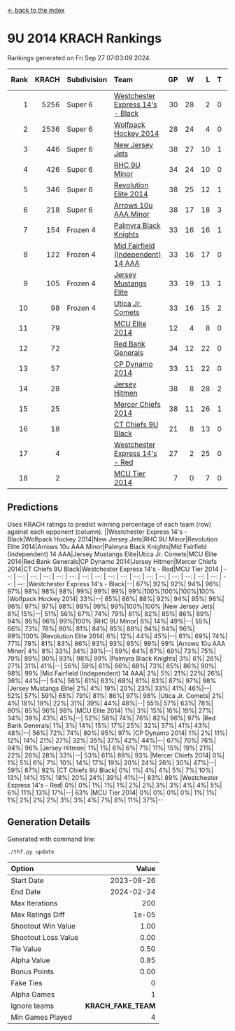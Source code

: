 [<- back to the index](readme.md)
# 9U 2014 KRACH Rankings
Rankings generated on Fri Sep 27 07:03:09 2024.

Rank|KRACH|Subdivision|Team|GP|W|L|T|OTW|OTL|SoS|Exp Wins|Win Diff
---:|---:|:---|:---|---:|---:|---:|---:|---:|---:|---:|---:|---:
1|5256|Super 6|[Westchester Express 14's - Black](https://gamesheetstats.com/seasons/3664/teams/140873/schedule)|30|28|2|0|2|0|479|28.8|-0.0
2|2536|Super 6|[Wolfpack Hockey 2014](https://gamesheetstats.com/seasons/3664/teams/140871/schedule)|28|24|4|0|0|1|865|24.8|-0.0
3|446|Super 6|[New Jersey Jets](https://gamesheetstats.com/seasons/3664/teams/140881/schedule)|38|27|10|1|3|0|524|28.4|0.0
4|426|Super 6|[RHC 9U Minor](https://gamesheetstats.com/seasons/3664/teams/140876/schedule)|34|24|10|0|1|0|725|24.9|0.0
5|346|Super 6|[Revolution Elite 2014](https://gamesheetstats.com/seasons/3664/teams/140880/schedule)|38|25|12|1|2|1|346|26.4|0.0
6|218|Super 6|[Arrows 10u AAA Minor](https://gamesheetstats.com/seasons/3664/teams/140872/schedule)|38|17|18|3|0|2|835|19.4|0.0
7|154|Frozen 4|[Palmyra Black Knights](https://gamesheetstats.com/seasons/3664/teams/140875/schedule)|33|16|16|1|1|1|606|17.4|0.0
8|122|Frozen 4|[Mid Fairfield (Independent) 14 AAA](https://gamesheetstats.com/seasons/3664/teams/140878/schedule)|33|16|17|0|1|0|614|16.9|0.0
9|105|Frozen 4|[Jersey Mustangs Elite](https://gamesheetstats.com/seasons/3664/teams/140888/schedule)|33|19|13|1|1|3|127|20.4|0.0
10|98|Frozen 4|[Utica Jr. Comets](https://gamesheetstats.com/seasons/3664/teams/140884/schedule)|33|16|15|2|0|1|563|17.9|0.0
11|79||[MCU Elite 2014](https://gamesheetstats.com/seasons/3664/teams/140874/schedule)|12|4|8|0|0|1|2030|4.9|0.0
12|72||[Red Bank Generals](https://gamesheetstats.com/seasons/3664/teams/140883/schedule)|34|12|22|0|1|1|743|12.9|0.0
13|57||[CP Dynamo 2014](https://gamesheetstats.com/seasons/3664/teams/140877/schedule)|33|11|22|0|0|1|604|11.9|0.0
14|28||[Jersey Hitmen](https://gamesheetstats.com/seasons/3664/teams/140879/schedule)|38|8|28|2|1|1|602|9.9|0.0
15|25||[Mercer Chiefs 2014](https://gamesheetstats.com/seasons/3664/teams/140885/schedule)|38|11|26|1|1|2|141|12.4|0.0
16|18||[CT Chiefs 9U Black](https://gamesheetstats.com/seasons/3664/teams/140886/schedule)|21|8|13|0|1|0|104|8.9|0.0
17|4||[Westchester Express 14's - Red](https://gamesheetstats.com/seasons/3664/teams/140887/schedule)|27|2|25|0|0|0|114|2.9|0.0
18|2||[MCU Tier 2014](https://gamesheetstats.com/seasons/3664/teams/140882/schedule)|7|0|7|0|0|0|148|0.9|0.0

## Predictions
Uses KRACH ratings to predict winning percentage of each team (row) against each opponent (column).
||Westchester Express 14's - Black|Wolfpack Hockey 2014|New Jersey Jets|RHC 9U Minor|Revolution Elite 2014|Arrows 10u AAA Minor|Palmyra Black Knights|Mid Fairfield (Independent) 14 AAA|Jersey Mustangs Elite|Utica Jr. Comets|MCU Elite 2014|Red Bank Generals|CP Dynamo 2014|Jersey Hitmen|Mercer Chiefs 2014|CT Chiefs 9U Black|Westchester Express 14's - Red|MCU Tier 2014
| --: | --: | --: | --: | --: | --: | --: | --: | --: | --: | --: | --: | --: | --: | --: | --: | --: | --: | --: 
|Westchester Express 14's - Black|--| 67%| 92%| 92%| 94%| 96%| 97%| 98%| 98%| 98%| 99%| 99%| 99%| 99%|100%|100%|100%|100%
|Wolfpack Hockey 2014| 33%|--| 85%| 86%| 88%| 92%| 94%| 95%| 96%| 96%| 97%| 97%| 98%| 99%| 99%| 99%|100%|100%
|New Jersey Jets|  8%| 15%|--| 51%| 56%| 67%| 74%| 79%| 81%| 82%| 85%| 86%| 89%| 94%| 95%| 96%| 99%|100%
|RHC 9U Minor|  8%| 14%| 49%|--| 55%| 66%| 73%| 78%| 80%| 81%| 84%| 85%| 88%| 94%| 94%| 96%| 99%|100%
|Revolution Elite 2014|  6%| 12%| 44%| 45%|--| 61%| 69%| 74%| 77%| 78%| 81%| 83%| 86%| 93%| 93%| 95%| 99%| 99%
|Arrows 10u AAA Minor|  4%|  8%| 33%| 34%| 39%|--| 59%| 64%| 67%| 69%| 73%| 75%| 79%| 89%| 90%| 93%| 98%| 99%
|Palmyra Black Knights|  3%|  6%| 26%| 27%| 31%| 41%|--| 56%| 59%| 61%| 66%| 68%| 73%| 85%| 86%| 90%| 98%| 99%
|Mid Fairfield (Independent) 14 AAA|  2%|  5%| 21%| 22%| 26%| 36%| 44%|--| 54%| 56%| 61%| 63%| 68%| 81%| 83%| 87%| 97%| 98%
|Jersey Mustangs Elite|  2%|  4%| 19%| 20%| 23%| 33%| 41%| 46%|--| 52%| 57%| 59%| 65%| 79%| 81%| 86%| 97%| 98%
|Utica Jr. Comets|  2%|  4%| 18%| 19%| 22%| 31%| 39%| 44%| 48%|--| 55%| 57%| 63%| 78%| 80%| 85%| 96%| 98%
|MCU Elite 2014|  1%|  3%| 15%| 16%| 19%| 27%| 34%| 39%| 43%| 45%|--| 52%| 58%| 74%| 76%| 82%| 96%| 97%
|Red Bank Generals|  1%|  3%| 14%| 15%| 17%| 25%| 32%| 37%| 41%| 43%| 48%|--| 56%| 72%| 74%| 80%| 95%| 97%
|CP Dynamo 2014|  1%|  2%| 11%| 12%| 14%| 21%| 27%| 32%| 35%| 37%| 42%| 44%|--| 67%| 70%| 76%| 94%| 96%
|Jersey Hitmen|  1%|  1%|  6%|  6%|  7%| 11%| 15%| 19%| 21%| 22%| 26%| 28%| 33%|--| 53%| 61%| 89%| 93%
|Mercer Chiefs 2014|  0%|  1%|  5%|  6%|  7%| 10%| 14%| 17%| 19%| 20%| 24%| 26%| 30%| 47%|--| 59%| 87%| 92%
|CT Chiefs 9U Black|  0%|  1%|  4%|  4%|  5%|  7%| 10%| 13%| 14%| 15%| 18%| 20%| 24%| 39%| 41%|--| 83%| 89%
|Westchester Express 14's - Red|  0%|  0%|  1%|  1%|  1%|  2%|  2%|  3%|  3%|  4%|  4%|  5%|  6%| 11%| 13%| 17%|--| 63%
|MCU Tier 2014|  0%|  0%|  0%|  0%|  1%|  1%|  1%|  2%|  2%|  2%|  3%|  3%|  4%|  7%|  8%| 11%| 37%|--

## Generation Details

Generated with command line:
```
./thf.py update
```

| Option | Value |
| :----- | ----: |
| Start Date | 2023-08-26 |
| End Date | 2024-02-24 |
| Max Iterations | 200 |
| Max Ratings Diff | 1e-05 |
| Shootout Win Value | 1.00 |
| Shootout Loss Value | 0.00 |
| Tie Value | 0.50 |
| Alpha Value | 0.85 |
| Bonus Points | 0.00 |
| Fake Ties | 0 |
| Alpha Games | 1 |
| Ignore teams | __KRACH_FAKE_TEAM__ |
| Min Games Played | 4 |

